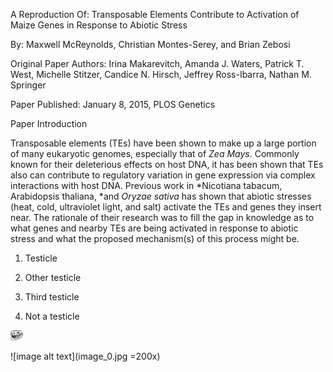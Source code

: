 A Reproduction Of: Transposable Elements Contribute to Activation of Maize Genes in Response to Abiotic Stress

By: Maxwell McReynolds, Christian Montes-Serey, and Brian Zebosi

Original Paper Authors: Irina Makarevitch, Amanda J. Waters, Patrick T. West, Michelle Stitzer, Candice N. Hirsch, Jeffrey Ross-Ibarra, Nathan M. Springer

Paper Published: January 8, 2015, PLOS Genetics

Paper Introduction

Transposable elements (TEs) have been shown to make up a large portion of many eukaryotic genomes, especially that of *Zea Mays*.  Commonly known for their deleterious effects on host DNA, it has been shown that TEs also can contribute to regulatory variation in gene expression via complex interactions with host DNA. Previous work in *Nicotiana tabacum, Arabidopsis thaliana, *and *Oryzae sativa* has shown that abiotic stresses (heat, cold, ultraviolet light, and salt) activate the TEs and genes they insert near.  The rationale of their research was to fill the gap in knowledge as to what genes and nearby TEs are being activated in response to abiotic stress and what the proposed mechanism(s) of this process might be. 

1. Testicle

2. Other testicle

3. Third testicle

4. Not a testicle

<img src="image_0.jpg" alt="Drawing" style="width: 20px;"/>

![image alt text](image_0.jpg =200x)


